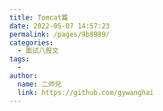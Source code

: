```yaml
---
title: Tomcat篇
date: 2022-05-07 14:57:23
permalink: /pages/9b8989/
categories:
  - 面试八股文
tags:
  - 
author: 
  name: 二师兄
  link: https://github.com/gywanghai
---
```

